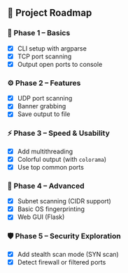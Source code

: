 ## 🚀 Project Roadmap

### 🧱 Phase 1 – Basics
- [x] CLI setup with argparse
- [x] TCP port scanning
- [x] Output open ports to console

### ⚙️ Phase 2 – Features
- [x] UDP port scanning
- [x] Banner grabbing
- [x] Save output to file

### ⚡ Phase 3 – Speed & Usability
- [x] Add multithreading
- [x] Colorful output (with `colorama`)
- [x] Use top common ports

### 🔬 Phase 4 – Advanced
- [x] Subnet scanning (CIDR support)
- [x] Basic OS fingerprinting
- [x] Web GUI (Flask)

### 🛡️ Phase 5 – Security Exploration
- [x] Add stealth scan mode (SYN scan)
- [x] Detect firewall or filtered ports
